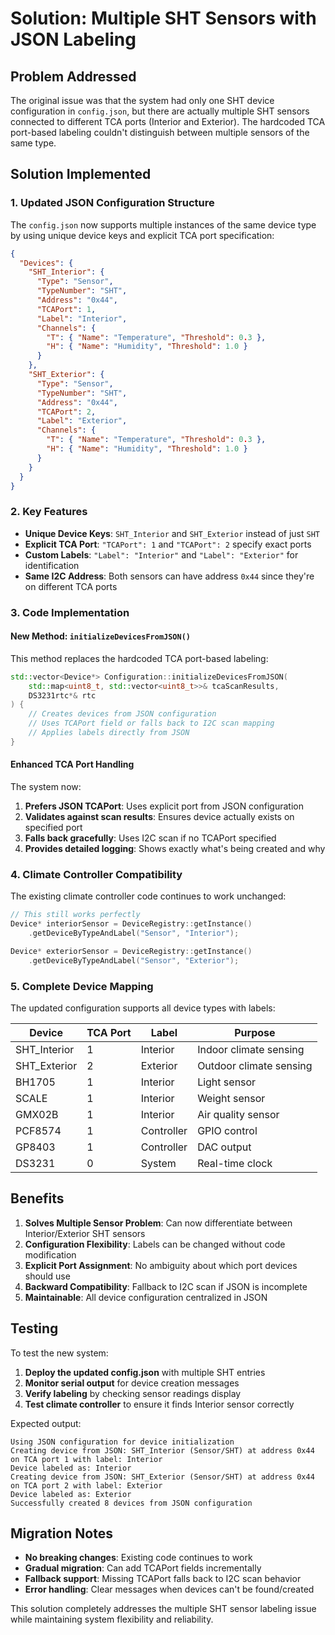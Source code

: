 # Solution: Multiple SHT Sensors with JSON Labeling

## Problem Addressed

The original issue was that the system had only one SHT device configuration in `config.json`, but there are actually multiple SHT sensors connected to different TCA ports (Interior and Exterior). The hardcoded TCA port-based labeling couldn't distinguish between multiple sensors of the same type.

## Solution Implemented

### 1. Updated JSON Configuration Structure

The `config.json` now supports multiple instances of the same device type by using unique device keys and explicit TCA port specification:

```json
{
  "Devices": {
    "SHT_Interior": {
      "Type": "Sensor",
      "TypeNumber": "SHT",
      "Address": "0x44",
      "TCAPort": 1,
      "Label": "Interior",
      "Channels": {
        "T": { "Name": "Temperature", "Threshold": 0.3 },
        "H": { "Name": "Humidity", "Threshold": 1.0 }
      }
    },
    "SHT_Exterior": {
      "Type": "Sensor",
      "TypeNumber": "SHT", 
      "Address": "0x44",
      "TCAPort": 2,
      "Label": "Exterior",
      "Channels": {
        "T": { "Name": "Temperature", "Threshold": 0.3 },
        "H": { "Name": "Humidity", "Threshold": 1.0 }
      }
    }
  }
}
```

### 2. Key Features

- **Unique Device Keys**: `SHT_Interior` and `SHT_Exterior` instead of just `SHT`
- **Explicit TCA Port**: `"TCAPort": 1` and `"TCAPort": 2` specify exact ports
- **Custom Labels**: `"Label": "Interior"` and `"Label": "Exterior"` for identification
- **Same I2C Address**: Both sensors can have address `0x44` since they're on different TCA ports

### 3. Code Implementation

#### New Method: `initializeDevicesFromJSON()`

This method replaces the hardcoded TCA port-based labeling:

```cpp
std::vector<Device*> Configuration::initializeDevicesFromJSON(
    std::map<uint8_t, std::vector<uint8_t>>& tcaScanResults, 
    DS3231rtc*& rtc
) {
    // Creates devices from JSON configuration
    // Uses TCAPort field or falls back to I2C scan mapping
    // Applies labels directly from JSON
}
```

#### Enhanced TCA Port Handling

The system now:
1. **Prefers JSON TCAPort**: Uses explicit port from JSON configuration
2. **Validates against scan results**: Ensures device actually exists on specified port
3. **Falls back gracefully**: Uses I2C scan if no TCAPort specified
4. **Provides detailed logging**: Shows exactly what's being created and why

### 4. Climate Controller Compatibility

The existing climate controller code continues to work unchanged:

```cpp
// This still works perfectly
Device* interiorSensor = DeviceRegistry::getInstance()
    .getDeviceByTypeAndLabel("Sensor", "Interior");

Device* exteriorSensor = DeviceRegistry::getInstance()
    .getDeviceByTypeAndLabel("Sensor", "Exterior");
```

### 5. Complete Device Mapping

The updated configuration supports all device types with labels:

| Device | TCA Port | Label | Purpose |
|--------|----------|-------|---------|
| SHT_Interior | 1 | Interior | Indoor climate sensing |
| SHT_Exterior | 2 | Exterior | Outdoor climate sensing |
| BH1705 | 1 | Interior | Light sensor |
| SCALE | 1 | Interior | Weight sensor |
| GMX02B | 1 | Interior | Air quality sensor |
| PCF8574 | 1 | Controller | GPIO control |
| GP8403 | 1 | Controller | DAC output |
| DS3231 | 0 | System | Real-time clock |

## Benefits

1. **Solves Multiple Sensor Problem**: Can now differentiate between Interior/Exterior SHT sensors
2. **Configuration Flexibility**: Labels can be changed without code modification
3. **Explicit Port Assignment**: No ambiguity about which port devices should use
4. **Backward Compatibility**: Fallback to I2C scan if JSON is incomplete
5. **Maintainable**: All device configuration centralized in JSON

## Testing

To test the new system:

1. **Deploy the updated config.json** with multiple SHT entries
2. **Monitor serial output** for device creation messages
3. **Verify labeling** by checking sensor readings display
4. **Test climate controller** to ensure it finds Interior sensor correctly

Expected output:
```
Using JSON configuration for device initialization
Creating device from JSON: SHT_Interior (Sensor/SHT) at address 0x44 on TCA port 1 with label: Interior
Device labeled as: Interior
Creating device from JSON: SHT_Exterior (Sensor/SHT) at address 0x44 on TCA port 2 with label: Exterior  
Device labeled as: Exterior
Successfully created 8 devices from JSON configuration
```

## Migration Notes

- **No breaking changes**: Existing code continues to work
- **Gradual migration**: Can add TCAPort fields incrementally
- **Fallback support**: Missing TCAPort falls back to I2C scan behavior
- **Error handling**: Clear messages when devices can't be found/created

This solution completely addresses the multiple SHT sensor labeling issue while maintaining system flexibility and reliability.
